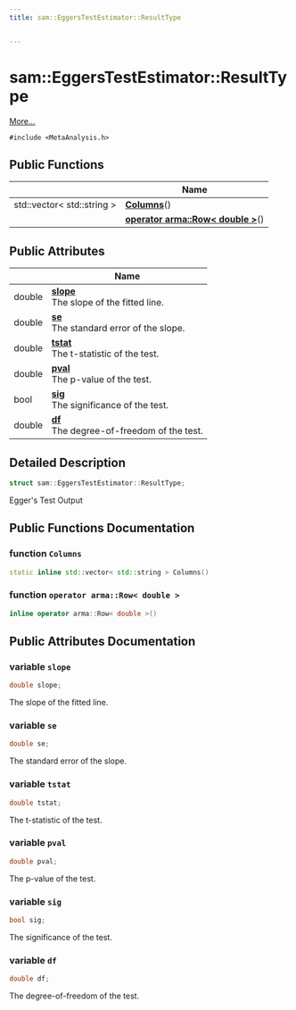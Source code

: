 ```yaml
---
title: sam::EggersTestEstimator::ResultType


---
```


# sam::EggersTestEstimator::ResultType




 [More...](#detailed-description)


`#include <MetaAnalysis.h>`













## Public Functions

|                | Name           |
| -------------- | -------------- |
| std::vector< std::string > | **[Columns](/doxygen/Classes/structsam_1_1_eggers_test_estimator_1_1_result_type/#function-columns)**()  |
|  | **[operator arma::Row< double >](/doxygen/Classes/structsam_1_1_eggers_test_estimator_1_1_result_type/#function-operator-armarow<-double->)**()  |


## Public Attributes

|                | Name           |
| -------------- | -------------- |
| double | **[slope](/doxygen/Classes/structsam_1_1_eggers_test_estimator_1_1_result_type/#variable-slope)** <br>The slope of the fitted line.  |
| double | **[se](/doxygen/Classes/structsam_1_1_eggers_test_estimator_1_1_result_type/#variable-se)** <br>The standard error of the slope.  |
| double | **[tstat](/doxygen/Classes/structsam_1_1_eggers_test_estimator_1_1_result_type/#variable-tstat)** <br>The t-statistic of the test.  |
| double | **[pval](/doxygen/Classes/structsam_1_1_eggers_test_estimator_1_1_result_type/#variable-pval)** <br>The p-value of the test.  |
| bool | **[sig](/doxygen/Classes/structsam_1_1_eggers_test_estimator_1_1_result_type/#variable-sig)** <br>The significance of the test.  |
| double | **[df](/doxygen/Classes/structsam_1_1_eggers_test_estimator_1_1_result_type/#variable-df)** <br>The degree-of-freedom of the test.  |






## Detailed Description

```cpp
struct sam::EggersTestEstimator::ResultType;
```



























Egger's Test Output 









## Public Functions Documentation

### function `Columns`

```cpp
static inline std::vector< std::string > Columns()
```





























### function `operator arma::Row< double >`

```cpp
inline operator arma::Row< double >()
```































## Public Attributes Documentation

### variable `slope`

```cpp
double slope;
```

The slope of the fitted line. 




























### variable `se`

```cpp
double se;
```

The standard error of the slope. 




























### variable `tstat`

```cpp
double tstat;
```

The t-statistic of the test. 




























### variable `pval`

```cpp
double pval;
```

The p-value of the test. 




























### variable `sig`

```cpp
bool sig;
```

The significance of the test. 




























### variable `df`

```cpp
double df;
```

The degree-of-freedom of the test. 
































